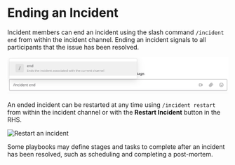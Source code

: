 # Ending an Incident

Incident members can end an incident using the slash command `/incident end` from within the incident channel. Ending an incident signals to all participants that the issue has been resolved.

![Ending an incident](../assets/incident_end_slash_command.png)

An ended incident can be restarted at any time using `/incident restart` from within the incident channel or with the **Restart Incident** button in the RHS.

![Restart an incident](../assets/incident_restart_slash_command.png)

Some playbooks may define stages and tasks to complete after an incident has been resolved, such as scheduling and completing a post-mortem.
